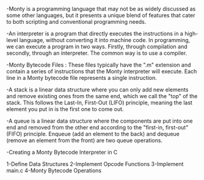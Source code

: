 -Monty is a programming language that may not be as widely discussed as some other languages, but it presents a unique blend of features that cater to both scripting and conventional programming needs.

-An interpreter is a program that directly executes the instructions in a high-level language, without converting it into machine code. In programming, we can execute a program in two ways. Firstly, through compilation and secondly, through an interpreter. The common way is to use a compiler.

-Monty Bytecode Files : These files typically have the ".m" extension and contain a series of instructions that the Monty interpreter will execute. Each line in a Monty bytecode file represents a single instruction.

-A stack is a linear data structure where you can only add new elements and remove existing ones from the same end, which we call the "top" of the stack. This follows the Last-In, First-Out (LIFO) principle, meaning the last element you put in is the first one to come out.

-A queue is a linear data structure where the components are put into one end and removed from the other end according to the "first-in, first-out" (FIFO) principle. Enqueue (add an element to the back) and dequeue (remove an element from the front) are two queue operations.

-Creating a Monty Bytecode Interpreter in C

1-Define Data Structures
2-Implement Opcode Functions
3-Implement main.c
4-Monty Bytecode Operations

